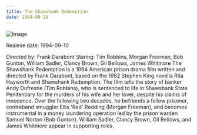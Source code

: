 ```yaml
---
title: The Shawshank Redemption
date: 1994-09-10
---
```


![Image](https://images.bauerhosting.com/empire/2023/06/2-shawshank-redemption.jpg?auto=format&amp;w=1440&amp;q=80)

<p>Realese date: 1994-09-10</p>
Directed by: Frank Darabont
Staring: Tim Robbins, Morgan Freeman, Bob Gunton, William Sadler, Clancy Brown, Gil Bellows, James Whitmore
The Shawshank Redemption is a 1994 American prison drama film written and directed by Frank Darabont, based on the 1982 Stephen King novella Rita Hayworth and Shawshank Redemption. The film tells the story of banker Andy Dufresne (Tim Robbins), who is sentenced to life in Shawshank State Penitentiary for the murders of his wife and her lover, despite his claims of innocence. Over the following two decades, he befriends a fellow prisoner, contraband smuggler Ellis 'Red' Redding (Morgan Freeman), and becomes instrumental in a money laundering operation led by the prison warden Samuel Norton (Bob Gunton). William Sadler, Clancy Brown, Gil Bellows, and James Whitmore appear in supporting roles.

